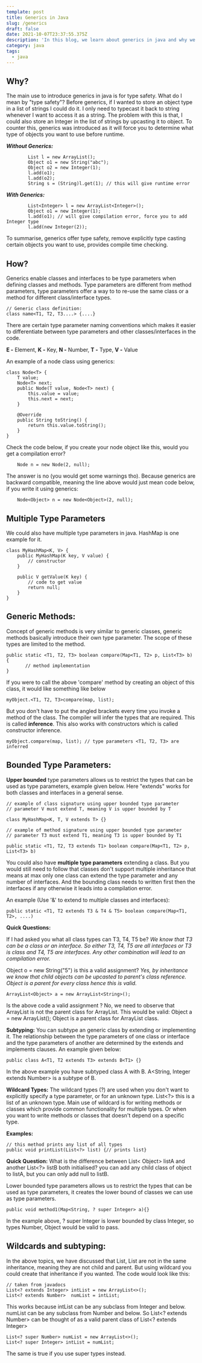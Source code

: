 ```yaml
---
template: post
title: Generics in Java
slug: /generics
draft: false
date: 2021-10-07T23:37:55.375Z
description: 'In this blog, we learn about generics in java and why we need to use them.'
category: java
tags:
  - java
---
```

## Why?

The main use to introduce generics in java is for type safety. What do I mean by "type safety"? Before generics, if I wanted to store an object type in a list of strings I could do it. I only need to typecast it back to string whenever I want to access it as a string. The problem with this is that,  I could also store an Integer in the list of strings by upcasting it to object. To counter this, generics was introduced as it will force you to determine what type of objects you want to use before runtime.

_**Without Generics:**_

```
        List l = new ArrayList();
        Object o1 = new String("abc");
        Object o2 = new Integer(1);
        l.add(o1);
        l.add(o2);
        String s = (String)l.get(1); // this will give runtime error
```

_**With Generics:**_

```
        List<Integer> l = new ArrayList<Integer>();
        Object o1 = new Integer(1);
        l.add(o1); // will give compilation error, force you to add Integer type
        l.add(new Integer(2));
```

To summarise, generics offer type safety, remove explicitly type casting certain objects you want to use, provides compile time checking.

## How?

Generics enable classes and interfaces to be type parameters when defining classes and methods. Type parameters are different from method parameters, type parameters offer a way to to re-use the same class or a method for different class/interface types.

```
// Generic class definition:  
class name<T1, T2, T3....> {....}
```

There are certain type parameter naming conventions which makes it easier to differentiate between type parameters and other classes/interfaces in the code.

**E -** Element,
**K -** Key,
**N -** Number,
**T -** Type,
**V -** Value

An example of a node class using generics:

```
class Node<T> {
    T value;
    Node<T> next;
    public Node(T value, Node<T> next) {
    	this.value = value;
    	this.next = next;
    }
    
    @Override
    public String toString() {
    	return this.value.toString();
    }
}
```

Check the code below, if you create your node object like this, would you get a compilation error?

```
    Node n = new Node(2, null);
```

The answer is no (you would get some warnings tho). Because generics are backward compatible, meaning the line above would just mean code below, if you write it using generics:

```
    Node<Object> n = new Node<Object>(2, null);
```

## Multiple Type Parameters

We could also have multiple type parameters in java. HashMap is one example for it.

```
class MyHashMap<K, V> {
	public MyHashMap(K key, V value) {
		// constructor
	}
	
	public V getValue(K key) {
		// code to get value
		return null;
	}
}
```

## Generic Methods:

Concept of generic methods is very similar to generic classes, generic methods basically introduce their own type parameter. The scope of these types are limited to the method.

```
public static <T1, T2, T3> boolean compare(Map<T1, T2> p, List<T3> b) {
       // method implementation
}
```

If you were to call the above 'compare' method by creating an object of this class, it would like something like below

```
myObject.<T1, T2, T3>compare(map, list);
```

But you don't have to put the angled brackets every time you invoke a method of the class. The compiler will infer the types that are required. This is called **inference**. This also works with constructors which is called constructor inference.

```
myObject.compare(map, list); // type parameters <T1, T2, T3> are inferred
```

## Bounded Type Parameters:

**Upper bounded** type parameters allows us to restrict the types that can be used as type parameters, example given below. Here "extends" works for both classes and interfaces in a general sense.

```
// example of class signature using upper bounded type parameter
// parameter V must extend T, meaning V is upper bounded by T

class MyHashMap<K, T, V extends T> {}
```

```
// example of method signature using upper bounded type parameter
// parameter T3 must extend T1, meaning T3 is upper bounded by T1
 
public static <T1, T2, T3 extends T1> boolean compare(Map<T1, T2> p, List<T3> b) 
```

You could also have **multiple type parameters** extending a class. But you would still need to follow that classes don't support multiple inheritance that means at max only one class can extend the type parameter and any number of interfaces. And the bounding class needs to written first then the interfaces if any otherwise it leads into a compilation error.

An example (Use '&' to extend to multiple classes and interfaces):

```
public static <T1, T2 extends T3 & T4 & T5> boolean compare(Map<T1, T2>, ....)
```

**Quick Questions:**

If I had asked you what all class types can T3, T4, T5 be? _We know that T3 can be a class or an interface. So either T3, T4, T5 are all interfaces or T3 is class and T4, T5 are interfaces. Any other combination will lead to an compilation error._

Object o = new String("5") is this a valid assignment? _Yes, by inheritance we know that child objects can be upcasted to parent's class reference. Object is a parent for every class hence this is valid._

```
ArrayList<Object> a = new ArrayList<String>(); 
```

Is the above code a valid assignment ? No, we need to observe that ArrayList<Object> is not the parent class for ArrayList<String>. This would be valid: Object a = new ArrayList<String>(); Object is a parent class for ArrayList class.

**Subtyping:** You can subtype an generic class by extending or implementing it. The relationship between the type parameters of one class or interface and the type parameters of another are determined by the extends and implements clauses. An example given below:

```
public class A<T1, T2 extends T3> extends B<T1> {}
```

In the above example you have subtyped class A with B. A<String, Integer extends Number> is a subtype of B<String>.

**Wildcard Types:** The wildcard types (?) are used when you don't want to explicitly specify a type parameter, or for an unknown type. List<?> this is a list of an unknown type. Main use of wildcard is for writing methods or classes which provide common functionality for multiple types. Or when you want to write methods or classes that doesn't depend on a specific type.

**Examples:**

```
// this method prints any list of all types 
public void printList(List<?> list) {// prints list}
```

**Quick Question:**
What is the difference between List< Object> listA and another List<?> listB both initialised? you can add any child class of object to listA, but you can only add null to listB. 

Lower bounded type parameters allows us to restrict the types that can be used as type parameters, it creates the lower bound of classes we can use as type parameters.

```
public void method1(Map<String, ? super Integer> a){}
```

In the example above, ? super Integer is lower bounded by class Integer, so types Number, Object would be valid to pass.

## **Wildcards and subtyping:**

In the above topics, we have discussed that List<String>, List<Object> are not in the same inheritance, meaning they are not child and parent. But using wildcard you could create that inheritance if you wanted. The code would look like this:

```
// taken from javadocs
List<? extends Integer> intList = new ArrayList<>(); 
List<? extends Number>  numList = intList;
```

This works because intList can be any subclass from Integer and below. numList can be any subclass from Number and below. So List<? extends Number> can be thought of as a valid parent class of List<? extends Integer>

```
List<? super Number> numList = new ArrayList<>();
List<? super Integer> intList = numList;
```

The same is true if you use super types instead.
